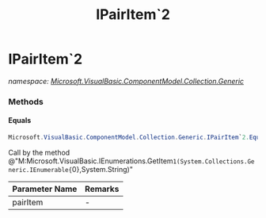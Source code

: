 ﻿---
title: IPairItem`2
---

# IPairItem`2
_namespace: [Microsoft.VisualBasic.ComponentModel.Collection.Generic](N-Microsoft.VisualBasic.ComponentModel.Collection.Generic.html)_



### Methods

#### Equals
```csharp
Microsoft.VisualBasic.ComponentModel.Collection.Generic.IPairItem`2.Equals(Microsoft.VisualBasic.ComponentModel.Collection.Generic.IPairItem{`0,`1})
```
Call by the method @"M:Microsoft.VisualBasic.IEnumerations.GetItem``1(System.Collections.Generic.IEnumerable{``0},System.String)"

|Parameter Name|Remarks|
|--------------|-------|
|pairItem|-|





